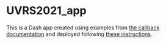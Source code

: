 # UVRS2021_app

This is a Dash app created using examples from
[the callback documentation](https://dash.plotly.com/basic-callbacks)
and deployed following
[these instructions](https://dash.plotly.com/deployment).


